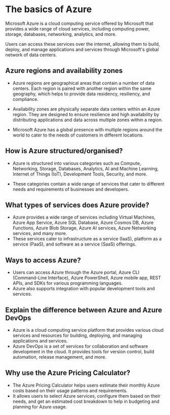 # The basics of Azure 
Microsoft Azure is a cloud computing service offered by Microsoft that provides a wide range of cloud services, including computing power, storage, databases, networking, analytics, and more.

Users can access these services over the internet, allowing them to build, deploy, and manage applications and services through Microsoft's global network of data centers.
## Azure regions and availability zones
- Azure regions are geographical areas that contain a number of data centers. Each region is paired with another region within the same geography, which helps to provide data residency, resiliency, and compliance.

- Availability zones are physically separate data centers within an Azure region. They are designed to ensure resilience and high availability by distributing applications and data across multiple zones within a region.

- Microsoft Azure has a global presence with multiple regions around the world to cater to the needs of customers in different locations.

## How is Azure structured/organised? 
- Azure is structured into various categories such as Compute, Networking, Storage, Databases, Analytics, AI and Machine Learning, Internet of Things (IoT), Development Tools, Security, and more.

- These categories contain a wide range of services that cater to different needs and requirements of businesses and developers.

## What types of services does Azure provide? 
- Azure provides a wide range of services including Virtual Machines, Azure App Service, Azure SQL Database, Azure Cosmos DB, Azure Functions, Azure Blob Storage, Azure AI services, Azure Networking services, and many more.
- These services cater to infrastructure as a service (IaaS), platform as a service (PaaS), and software as a service (SaaS) offerings.

## Ways to access Azure? 
- Users can access Azure through the Azure portal, Azure CLI (Command-Line Interface), Azure PowerShell, Azure mobile app, REST APIs, and SDKs for various programming languages.
- Azure also supports integration with popular development tools and services.

## Explain the difference between Azure and Azure DevOps 
- Azure is a cloud computing service platform that provides various cloud services and resources for building, deploying, and managing applications and services.
- Azure DevOps is a set of services for collaboration and software development in the cloud. It provides tools for version control, build automation, release management, and more.

## Why use the Azure Pricing Calculator? 
- The Azure Pricing Calculator helps users estimate their monthly Azure costs based on their usage patterns and requirements.
- It allows users to select Azure services, configure them based on their needs, and get an estimated cost breakdown to help in budgeting and planning for Azure usage.
